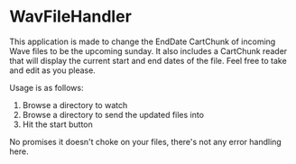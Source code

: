 # WavFileHandler
This application is made to change the EndDate CartChunk of incoming Wave files to be the upcoming sunday.
It also includes a CartChunk reader that will display the current start and end dates of the file.
Feel free to take and edit as you please.

Usage is as follows:
1. Browse a directory to watch
2. Browse a directory to send the updated files into
3. Hit the start button

No promises it doesn't choke on your files, there's not any error handling here. 
